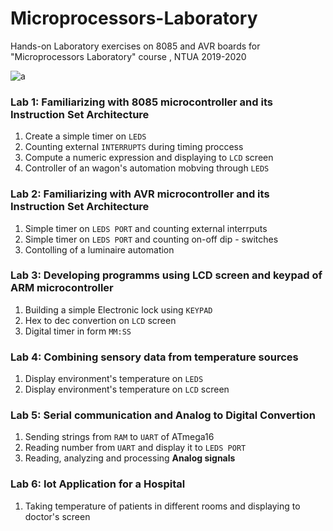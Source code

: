 # Microprocessors-Laboratory

Hands-on Laboratory exercises on 8085 and AVR boards for "Microprocessors Laboratory" course , NTUA 2019-2020

![a](https://user-images.githubusercontent.com/50829499/112056161-60145a80-8b60-11eb-936b-2ece4bd918f8.jpg)


### Lab 1: Familiarizing with 8085 microcontroller and its Instruction Set Architecture

1. Create a simple timer on `LEDS`
2. Counting external `INTERRUPTS` during timing proccess 
3. Compute a numeric expression and displaying to `LCD` screen 
4. Controller of an wagon's automation mobving through `LEDS`

### Lab 2: Familiarizing with AVR microcontroller and its Instruction Set Architecture

1. Simple timer on `LEDS PORT` and counting external interrputs 
2. Simple timer on `LEDS PORT` and counting on-off  dip - switches
3. Contolling of a luminaire automation  


### Lab 3: Developing programms using LCD screen and keypad of ARM microcontroller 

1. Building a simple Εlectronic lock using `KEYPAD`
2. Hex to dec convertion on `LCD` screen 
3. Digital timer in form `MM:SS`

### Lab 4: Combining sensory data from temperature sources

1. Display environment's temperature on `LEDS`
2. Display environment's temperature on `LCD` screen 

### Lab 5: Serial communication and Analog to Digital Convertion 


1. Sending strings from `RAM` to `UART` of ATmega16
2. Reading number from `UART` and display it to `LEDS PORT`
3. Reading, analyzing and processing **Analog signals**


### Lab 6: Iot Application for a Hospital 

1. Taking temperature of patients in different rooms and displaying to doctor's screen

